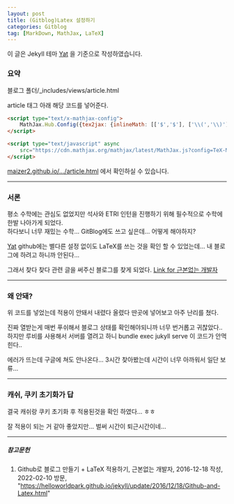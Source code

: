```yaml
---
layout: post
title: (Gitblog)Latex 설정하기
categories: Gitblog
tag: [MarkDown, MathJax, LaTeX]
---
```


이 글은 Jekyll 테마 [Yat](https://github.com/jeffreytse/jekyll-theme-yat) 을 기준으로 작성하였습니다.

### 요약

블로그 폴더/_includes/views/article.html

article 태그 아래 해당 코드를 넣어준다.

```html
<script type="text/x-mathjax-config">
	MathJax.Hub.Config({tex2jax: {inlineMath: [['$','$'], ['\\(','\\)']]}});
</script>

<script type="text/javascript" async
	src="https://cdn.mathjax.org/mathjax/latest/MathJax.js?config=TeX-MML-AM_CHTML">
</script>
```

[maizer2.github.io/.../article.html](https://github.com/maizer2/maizer2.github.io/blob/main/_includes/views/article.html) 에서 확인하실 수 있습니다.

---

### 서론

평소 수학에는 관심도 없었지만 석사와 ETRI 인턴을 진행하기 위해 필수적으로 수학에 한발 나아가게 되었다.  
하다보니 너무 재밌는 수학... GitBlog에도 쓰고 싶은데... 어떻게 해야하지?

[Yat](https://github.com/jeffreytse/jekyll-theme-yat/blob/master/_posts/2016-01-01-another-test-markdown.md) github에는 별다른 설정 없이도 LaTeX를 쓰는 것을 확인 할 수 있었는데... 내 블로그에 하려고 하니까 안된다...

그래서 찾다 찾다 관련 글을 써주신 블로그를 찾게 되었다. [Link for 근본없는 개발자](https://helloworldpark.github.io/jekyll/update/2016/12/18/Github-and-Latex.html)

---

### 왜 안돼?

위 코드를 넣었는데 적용이 안돼서 내렸다 올렸다 딴곳에 넣어보고 아주 난리를 쳤다.

진짜 열받는게 매번 푸쉬해서 블로그 상태를 확인해야되니까 너무 번거롭고 귀찮았다.. 하지만 루비를 사용해서 서버를 열려고 하니 bundle exec jukyll serve 이 코드가 안먹힌다..

에러가 뜨는데 구글에 쳐도 안나온다... 3시간 찾아봤는데 시간이 너무 아까워서 일단 보류...

---

### 캐쉬, 쿠키 초기화가 답

결국 캐쉬랑 쿠키 초기화 후 적용된것을 확인 하였다... ㅎㅎ

잘 적용이 되는 거 같아 좋았지만... 벌써 시간이 퇴근시간이네... 

---

##### 참고문헌

1. Github로 블로그 만들기 + LaTeX 적용하기, 근본없는 개발자, 2016-12-18 작성, 2022-02-10 방문, "https://helloworldpark.github.io/jekyll/update/2016/12/18/Github-and-Latex.html"